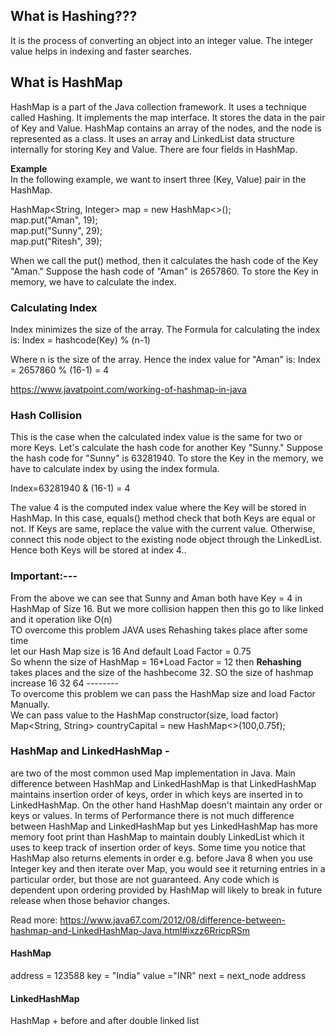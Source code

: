 ## What is Hashing??? 
It is the process of converting an object into an integer value. The integer value helps in indexing and faster searches.

## What is HashMap
HashMap is a part of the Java collection framework. It uses a technique called Hashing. It implements the map interface. It stores the data in the pair of Key and Value. HashMap contains an array of the nodes, and the node is represented as a class. It uses an array and LinkedList data structure internally for storing Key and Value. There are four fields in HashMap.

**Example** <br>
In the following example, we want to insert three (Key, Value) pair in the HashMap.
  
HashMap<String, Integer> map = new HashMap<>();  
map.put("Aman", 19);  
map.put("Sunny", 29);  
map.put("Ritesh", 39);

When we call the put() method, then it calculates the hash code of the Key "Aman." Suppose the hash code of "Aman" is 2657860. To store the Key in memory, we have to calculate the index.

### Calculating Index

Index minimizes the size of the array. The Formula for calculating the index is:
Index = hashcode(Key) % (n-1)  

Where n is the size of the array. Hence the index value for "Aman" is:
Index = 2657860 % (16-1) = 4  

https://www.javatpoint.com/working-of-hashmap-in-java


### Hash Collision
This is the case when the calculated index value is the same for two or more Keys. Let's calculate the hash code for another Key "Sunny." Suppose the hash code for "Sunny" is 63281940. To store the Key in the memory, we have to calculate index by using the index formula.

Index=63281940 & (16-1) = 4  


The value 4 is the computed index value where the Key will be stored in HashMap. In this case, equals() method check that both Keys are equal or not. If Keys are same, replace the value with the current value. Otherwise, connect this node object to the existing node object through the LinkedList. Hence both Keys will be stored at index 4..




### Important:---
From the above we can see that Sunny and Aman both have Key = 4 in HashMap of Size 16.
But we more collision happen then this go to like linked and it operation like O(n)
<br>
TO overcome this problem JAVA uses Rehashing takes place after some time 
<br>
let our Hash Map size is 16
And default Load Factor = 0.75
<br>
So whenn the size of HashMap = 16*Load Factor = 12
then **Rehashing** takes places and the size of the hashbecome 32.
 SO the size of hashmap increase 16 32 64 --------
<br>
To overcome this problem we can pass the HashMap size and load Factor Manually.
<br>
We can pass value to the HashMap constructor(size, load factor)
<br>
 Map<String, String> countryCapital = new HashMap<>(100,0.75f);
 
 
 
### HashMap and LinkedHashMap -
are two of the most common used Map implementation in Java. Main difference between HashMap and LinkedHashMap is that LinkedHashMap maintains insertion order of keys, order in which keys are inserted in to LinkedHashMap. On the other hand HashMap doesn't maintain any order or keys or values. In terms of Performance there is not much difference between HashMap and LinkedHashMap but yes LinkedHashMap has more memory foot print than HashMap to maintain doubly LinkedList which it uses to keep track of insertion order of keys. Some time you notice that HashMap also returns elements in order e.g. before Java 8 when you use Integer key and then iterate over Map, you would see it returning entries in a particular order, but those are not guaranteed. Any code which is dependent upon ordering provided by HashMap will likely to break in future release when those behavior changes.

Read more: https://www.java67.com/2012/08/difference-between-hashmap-and-LinkedHashMap-Java.html#ixzz6RricpRSm


#### HashMap 

address = 123588
key = "India"
value ="INR"
next = next_node address

####  LinkedHashMap
HashMap + before and after double linked list

